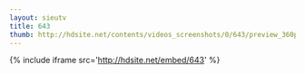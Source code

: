 ```yaml
---
layout: sieutv
title: 643
thumb: http://hdsite.net/contents/videos_screenshots/0/643/preview_360p.mp4.jpg
---
```

{% include iframe src='http://hdsite.net/embed/643' %}
 
